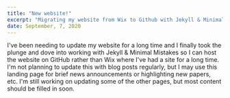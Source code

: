 ```yaml
---
title: "New website!"
excerpt: "Migrating my website from Wix to Github with Jekyll & Minimal Mistakes."
date: September, 7, 2020
---
```


I've been needing to update my website for a long time and I finally took the plunge and dove into working with Jekyll & Minimal Mistakes so I can host the website on GitHub rather than Wix where I've had a site for a long time. I'm not planning to update this with blog posts regularly, but I may use this landing page for brief news announcements or highlighting new papers, etc. I'm still working on updating some of the other pages, but most content should be filled in soon.

